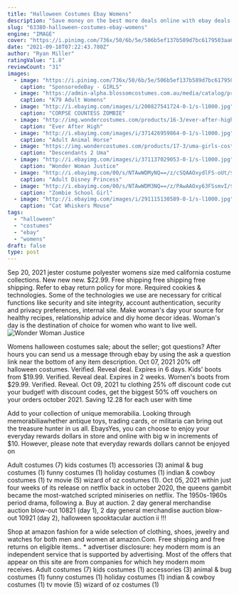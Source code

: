```yaml
---
title: "Halloween Costumes Ebay Womens"
description: "Save money on the best more deals online with ebay deals. We update our deals daily, so check back for the best deals on more deals - plus free shipping  12 x korbond kids mask 1 pack"
slug: "63380-halloween-costumes-ebay-womens"
engine: "IMAGE"
cover: "https://i.pinimg.com/736x/50/6b/5e/506b5ef137b589d7bc6179503aa6c35f.jpg"
date: "2021-09-18T07:22:43.780Z"
author: "Ryan Miller"
ratingValue: "1.8"
reviewCount: "31"
images:
  - image: "https://i.pinimg.com/736x/50/6b/5e/506b5ef137b589d7bc6179503aa6c35f.jpg"
    caption: "SponsoredeBay - GIRLS"
  - image: "https://admin-alpha.blossomcostumes.com.au/media/catalog/product/a/d/adult-ice-queen-costume.jpg"
    caption: "K79 Adult Womens"
  - image: "http://i.ebayimg.com/images/i/200827541724-0-1/s-l1000.jpg"
    caption: "CORPSE COUNTESS ZOMBIE"
  - image: "http://img.wondercostumes.com/products/16-3/ever-after-high-madeline-girl-costume-kit.jpg"
    caption: "Ever After High"
  - image: "http://i.ebayimg.com/images/i/371426959864-0-1/s-l1000.jpg"
    caption: "Adult Animal Horse"
  - image: "https://img.wondercostumes.com/products/17-3/uma-girls-costume-set.jpg"
    caption: "Descendants 2 Uma"
  - image: "http://i.ebayimg.com/images/i/371137029053-0-1/s-l1000.jpg"
    caption: "Wonder Woman Justice"
  - image: "http://i.ebayimg.com/00/s/NTAwWDMyNQ==/z/cSQAAOxydlFS-oUt/$_3.JPG?set_id=2"
    caption: "Adult Disney Princess"
  - image: "http://i.ebayimg.com/00/s/NTAwWDM3NQ==/z/PAwAAOxy63FSsmvI/$_3.JPG?set_id=2"
    caption: "Zombie School Girl"
  - image: "http://i.ebayimg.com/images/i/291115130589-0-1/s-l1000.jpg"
    caption: "Cat Whiskers Mouse"
tags:
  - "halloween"
  - "costumes"
  - "ebay"
  - "womens"
draft: false
type: post
---
```


Sep 20, 2021 jester costume polyester womens size med california costume collections. New new new. $22.99. Free shipping free shipping free shipping.  Refer to ebay return policy for more. Required cookies & technologies. Some of the technologies we use are necessary for critical functions like security and site integrity, account authentication, security and privacy preferences, internal site. Make woman's day your source for healthy recipes, relationship advice and diy home decor ideas. Woman's day is the destination of choice for women who want to live well.
![Wonder Woman Justice](http://i.ebayimg.com/images/i/371137029053-0-1/s-l1000.jpg "Wonder Woman Justice")

Womens halloween costumes sale; about the seller; got questions?  After hours you can send us a message through ebay by using the ask a question link near the bottom of any item description. Oct 07, 2021 20% off halloween costumes. Verified. Reveal deal. Expires in 6 days. Kids&#39; boots from $19.99. Verified. Reveal deal. Expires in 2 weeks. Women&#39;s boots from $29.99. Verified. Reveal. Oct 09, 2021 tu clothing 25% off discount code cut your budget! with discount codes, get the biggest 50% off vouchers on your orders october 2021. Saving 12.28 for each user with time
<!--inArticleAds-->

<!--galleryOne-->

Add to your collection of unique memorabilia. Looking through memorabiliawhether antique toys, trading cards, or militaria can bring out the treasure hunter in us all. EbaysYes, you can choose to enjoy your everyday rewards dollars in store and online with big w in increments of $10. However, please note that everyday rewards dollars cannot be enjoyed on
<!--inArticleAds-->

<!--galleryTwo-->

Adult costumes (7) kids costumes (1) accessories (3) animal & bug costumes (1) funny costumes (1) holiday costumes (1) indian & cowboy costumes (1) tv  movie (5) wizard of oz costumes (1). Oct 05, 2021 within just four weeks of its release on netflix back in october 2020, the queens gambit became the most-watched scripted miniseries on netflix. The 1950s-1960s period drama, following a. Buy at auction. 2 day general merchandise auction blow-out 10821 (day 1), 2 day general merchandise auction blow-out 10921 (day 2), halloween spooktacular auction ii !!!
<!--galleryThree-->

Shop at amazon fashion for a wide selection of clothing, shoes, jewelry and watches for both men and women at amazon.Com. Free shipping and free returns on eligible items.. * advertiser disclosure: hey modern mom is an independent service that is supported by advertising. Most of the offers that appear on this site are from companies for which hey modern mom receives. Adult costumes (7) kids costumes (1) accessories (3) animal & bug costumes (1) funny costumes (1) holiday costumes (1) indian & cowboy costumes (1) tv  movie (5) wizard of oz costumes (1)